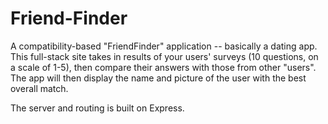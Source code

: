 # Friend-Finder

A compatibility-based "FriendFinder" application -- basically a dating app. This full-stack site takes in results of your users' surveys (10 questions, on a scale of 1-5), then compare their answers with those from other "users". The app will then display the name and picture of the user with the best overall match. 

The server and routing is built on Express.
